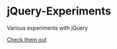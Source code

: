 # jQuery-Experiments
Various experiments with jQuery

[Check them out](http://kostasx.github.io/jQuery-Experiments/)
